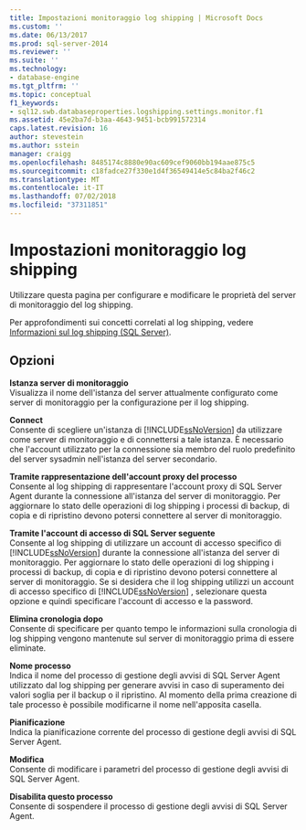 ```yaml
---
title: Impostazioni monitoraggio log shipping | Microsoft Docs
ms.custom: ''
ms.date: 06/13/2017
ms.prod: sql-server-2014
ms.reviewer: ''
ms.suite: ''
ms.technology:
- database-engine
ms.tgt_pltfrm: ''
ms.topic: conceptual
f1_keywords:
- sql12.swb.databaseproperties.logshipping.settings.monitor.f1
ms.assetid: 45e2ba7d-b3aa-4643-9451-bcb991572314
caps.latest.revision: 16
author: stevestein
ms.author: sstein
manager: craigg
ms.openlocfilehash: 8485174c8880e90ac609cef9060bb194aae875c5
ms.sourcegitcommit: c18fadce27f330e1d4f36549414e5c84ba2f46c2
ms.translationtype: MT
ms.contentlocale: it-IT
ms.lasthandoff: 07/02/2018
ms.locfileid: "37311851"
---
```

# <a name="log-shipping-monitor-settings"></a>Impostazioni monitoraggio log shipping
  Utilizzare questa pagina per configurare e modificare le proprietà del server di monitoraggio del log shipping.  
  
 Per approfondimenti sui concetti correlati al log shipping, vedere [Informazioni sul log shipping &#40;SQL Server&#41;](../../database-engine/log-shipping/about-log-shipping-sql-server.md).  
  
## <a name="options"></a>Opzioni  
 **Istanza server di monitoraggio**  
 Visualizza il nome dell'istanza del server attualmente configurato come server di monitoraggio per la configurazione per il log shipping.  
  
 **Connect**  
 Consente di scegliere un'istanza di [!INCLUDE[ssNoVersion](../../includes/ssnoversion-md.md)] da utilizzare come server di monitoraggio e di connettersi a tale istanza. È necessario che l'account utilizzato per la connessione sia membro del ruolo predefinito del server sysadmin nell'istanza del server secondario.  
  
 **Tramite rappresentazione dell'account proxy del processo**  
 Consente al log shipping di rappresentare l'account proxy di SQL Server Agent durante la connessione all'istanza del server di monitoraggio. Per aggiornare lo stato delle operazioni di log shipping i processi di backup, di copia e di ripristino devono potersi connettere al server di monitoraggio.  
  
 **Tramite l'account di accesso di SQL Server seguente**  
 Consente al log shipping di utilizzare un account di accesso specifico di [!INCLUDE[ssNoVersion](../../includes/ssnoversion-md.md)] durante la connessione all'istanza del server di monitoraggio. Per aggiornare lo stato delle operazioni di log shipping i processi di backup, di copia e di ripristino devono potersi connettere al server di monitoraggio. Se si desidera che il log shipping utilizzi un account di accesso specifico di [!INCLUDE[ssNoVersion](../../includes/ssnoversion-md.md)] , selezionare questa opzione e quindi specificare l'account di accesso e la password.  
  
 **Elimina cronologia dopo**  
 Consente di specificare per quanto tempo le informazioni sulla cronologia di log shipping vengono mantenute sul server di monitoraggio prima di essere eliminate.  
  
 **Nome processo**  
 Indica il nome del processo di gestione degli avvisi di SQL Server Agent utilizzato dal log shipping per generare avvisi in caso di superamento dei valori soglia per il backup o il ripristino. Al momento della prima creazione di tale processo è possibile modificarne il nome nell'apposita casella.  
  
 **Pianificazione**  
 Indica la pianificazione corrente del processo di gestione degli avvisi di SQL Server Agent.  
  
 **Modifica**  
 Consente di modificare i parametri del processo di gestione degli avvisi di SQL Server Agent.  
  
 **Disabilita questo processo**  
 Consente di sospendere il processo di gestione degli avvisi di SQL Server Agent.  
  
  
